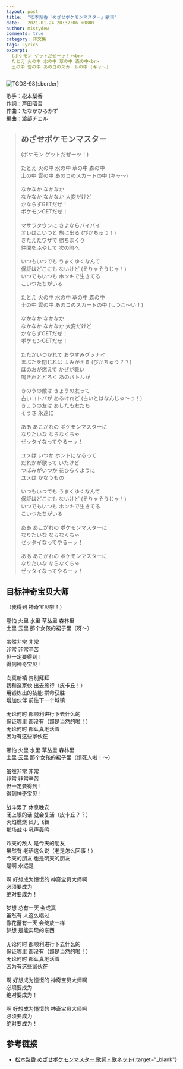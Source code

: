 ```yaml
---
layout: post
title:  "松本梨香「めざせポケモンマスター」歌词"
date:   2021-01-24 20:37:06 +0800
author: mistydew
comments: true
category: 译文集
tags: Lyrics
excerpt:
  (ポケモン ゲットだぜーッ！)<br>
  たとえ 火の中 水の中 草の中 森の中<br>
  土の中 雲の中 あのコのスカートの中 (キャ～)
---
```

![TGDS-98](https://www.generasia.com/w/images/a/a5/Matsumoto_Rica_-_Mezame_Pocket_Master.jpg){:.border}

歌手：松本梨香<br>
作詞：戸田昭吾<br>
作曲：たなかひろかず<br>
編曲：渡部チェル

<blockquote class="original">
  <h2>めざせポケモンマスター</h2>
  <p>
    (ポケモン ゲットだぜーッ！)<br>
    <br>
    たとえ 火の中 水の中 草の中 森の中<br>
    土の中 雲の中 あのコのスカートの中 (キャ～)<br>
    <br>
    なかなか なかなか<br>
    なかなか なかなか 大変だけど<br>
    かならずGETだぜ！<br>
    ポケモンGETだぜ！<br>
    <br>
    マサラタウンに さよならバイバイ<br>
    オレはこいつと 旅に出る (ぴかちゅう！)<br>
    きたえたワザで 勝ちまくり<br>
    仲間をふやして 次の町へ<br>
    <br>
    いつもいつでも うまくゆくなんて<br>
    保証はどこにも ないけど (そりゃそうじゃ！)<br>
    いつでもいつも ホンキで生きてる<br>
    こいつたちがいる<br>
    <br>
    たとえ 火の中 水の中 草の中 森の中<br>
    土の中 雲の中 あのコのスカートの中 (しつこ～い！)<br>
    <br>
    なかなか なかなか<br>
    なかなか なかなか 大変だけど<br>
    かならずGETだぜ！<br>
    ポケモンGETだぜ！<br>
    <br>
    たたかいつかれて おやすみグッナイ<br>
    まぶたを閉じれば よみがえる (ぴかちゅう？？)<br>
    ほのおが燃えて かぜが舞い<br>
    鳴き声とどろく あのバトルが<br>
    <br>
    きのうの敵は きょうの友って<br>
    古いコトバが あるけれど (古いとはなんじゃ～っ！)<br>
    きょうの友は あしたも友だち<br>
    そうさ 永遠に<br>
    <br>
    ああ あこがれの ポケモンマスターに<br>
    なりたいな ならなくちゃ<br>
    ゼッタイなってやるーッ！<br>
    <br>
    ユメは いつか ホントになるって<br>
    だれかが歌って いたけど<br>
    つぼみがいつか 花ひらくように<br>
    ユメは かなうもの<br>
    <br>
    いつもいつでも うまくゆくなんて<br>
    保証はどこにも ないけど (そりゃそうじゃ！)<br>
    いつでもいつも ホンキで生きてる<br>
    こいつたちがいる<br>
    <br>
    ああ あこがれの ポケモンマスターに<br>
    なりたいな ならなくちゃ<br>
    ゼッタイなってやるーッ！<br>
    <br>
    ああ あこがれの ポケモンマスターに<br>
    なりたいな ならなくちゃ<br>
    ゼッタイなってやるーッ！
  </p>
</blockquote>

<div class="translation">
  <h2>目标神奇宝贝大师</h2>
  <p>
    （我得到 神奇宝贝啦！）<br>
    <br>
    哪怕 火里 水里 草丛里 森林里<br>
    土里 云里 那个女孩的裙子里（呀～）<br>
    <br>
    虽然非常 非常<br>
    非常 非常辛苦<br>
    但一定要得到！<br>
    得到神奇宝贝！<br>
    <br>
    向真新镇 告别拜拜<br>
    我和这家伙 出去旅行（皮卡丘！）<br>
    用锻炼出的技能 拼命获胜<br>
    增加伙伴 前往下一个城镇<br>
    <br>
    无论何时 都顺利进行下去什么的<br>
    保证哪里 都没有（那是当然的啦！）<br>
    无论何时 都认真地活着<br>
    因为有这些家伙在<br>
    <br>
    哪怕 火里 水里 草丛里 森林里<br>
    土里 云里 那个女孩的裙子里（烦死人啦！～）<br>
    <br>
    虽然非常 非常<br>
    非常 非常辛苦<br>
    但一定要得到！<br>
    得到神奇宝贝！<br>
    <br>
    战斗累了 休息晚安<br>
    闭上眼的话 就会复活（皮卡丘？？）<br>
    火焰燃烧 风儿飞舞<br>
    那场战斗 吼声轰鸣<br>
    <br>
    昨天的敌人 是今天的朋友<br>
    虽然有 老话这么说（老是怎么回事！）<br>
    今天的朋友 也是明天的朋友<br>
    是啊 永远是<br>
    <br>
    啊 好想成为憧憬的 神奇宝贝大师啊<br>
    必须要成为<br>
    绝对要成为！<br>
    <br>
    梦想 总有一天 会成真<br>
    虽然有 人这么唱过<br>
    像花蕾有一天 会绽放一样<br>
    梦想 是能实现的东西<br>
    <br>
    无论何时 都顺利进行下去什么的<br>
    保证哪里 都没有（那是当然的啦！）<br>
    无论何时 都认真地活着<br>
    因为有这些家伙在<br>
    <br>
    啊 好想成为憧憬的 神奇宝贝大师啊<br>
    必须要成为<br>
    绝对要成为！<br>
    <br>
    啊 好想成为憧憬的 神奇宝贝大师啊<br>
    必须要成为<br>
    绝对要成为！
  </p>
</div>

## 参考链接

* [松本梨香 めざせポケモンマスター 歌詞 - 歌ネット](https://www.uta-net.com/song/9951/){:target="_blank"}
